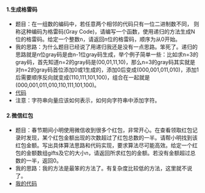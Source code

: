 #### 1.生成格雷码
* 题目：在一组数的编码中，若任意两个相邻的代码只有一位二进制数不同， 则称这种编码为格雷码(Gray Code)，请编写一个函数，使用递归的方法生成N位的格雷码。给定一个整数n，请返回n位的格雷码，顺序为从0开始。
* 我的思路：为什么题目已经说了用递归我还是没有一点思路。笨死了。递归的思路就是n位gray码是由n-1位gray码生成，举个例子简单一些：比如求n=3的gray码，首先知道n=2的gray码是(00,01,11,10)，那么n=3的gray码其实就是对n=2的gray码首位添加0或1生成的，添加0后变成(000,001,011,010)，添加1后需要顺序反向就变成(110,111,101,100)，组合在一起就是(000,001,011,010,110,111,101,100)。
* [代码](https://github.com/Tramac/NewCoder/blob/master/Tencent2016/GrayCode.cpp)
* 注意：字符串向量应该如何表示，如何向字符串中添加字符。
#### 2.微信红包
* 题目：春节期间小明使用微信收到很多个红包，非常开心。在查看领取红包记录时发现，某个红包金额出现的次数超过了红包总数的一半。请帮小明找到该红包金额。写出具体算法思路和代码实现，要求算法尽可能高效。给定一个红包的金额数组gifts及它的大小n，请返回所求红包的金额。若没有金额超过总数的一半，返回0。
* 我的思路：我的方法是最笨的方法了。有复杂度比较低的方法，这里就不说了。
* [我的代码](https://github.com/Tramac/NewCoder/blob/master/Tencent2016/WechatAcount.cpp)
